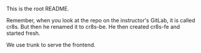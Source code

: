 This is the root README.


Remember, when you look at the repo on the instructor's GitLab, it is called cr8s.
But then he renamed it to cr8s-be. He then created cr8s-fe and started fresh.

We use trunk to serve the frontend.
